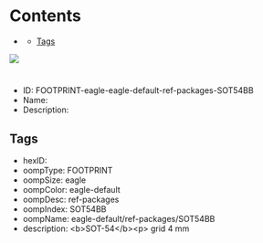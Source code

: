 



Contents
========

* [](#)
	* [Tags](#tags)
  
![][im]
# 

- ID: FOOTPRINT-eagle-eagle-default-ref-packages-SOT54BB
- Name: 
- Description: 

## Tags

- hexID: 
- oompType: FOOTPRINT
- oompSize: eagle
- oompColor: eagle-default
- oompDesc: ref-packages
- oompIndex: SOT54BB
- oompName: eagle-default/ref-packages/SOT54BB
- description: &lt;b&gt;SOT-54&lt;/b&gt;&lt;p&gt;&#xD;
grid 4 mm



[im]: image.png
